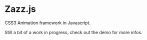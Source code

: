 Zazz.js
=======

CSS3 Animation framework in Javascript.

Still a bit of a work in progress, check out the demo for more infos.
